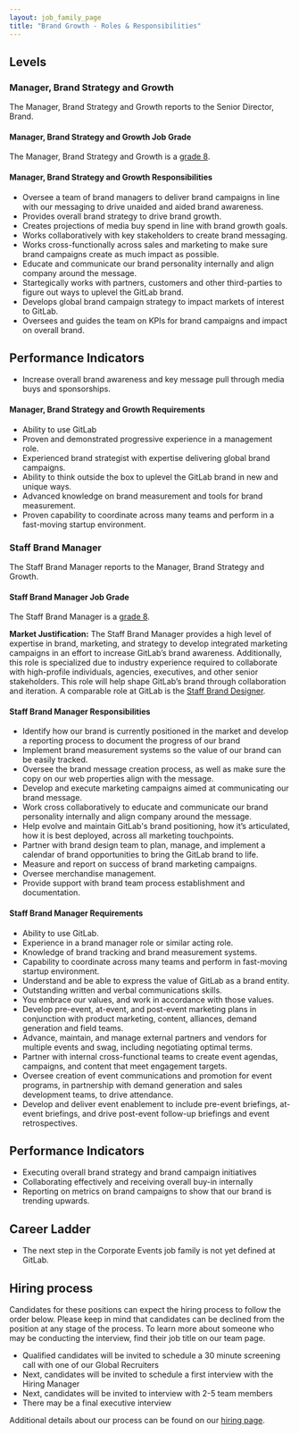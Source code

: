 ```yaml
---
layout: job_family_page
title: "Brand Growth - Roles & Responsibilities"
---
```


## Levels

### Manager, Brand Strategy and Growth

The Manager, Brand Strategy and Growth reports to the Senior Director, Brand.

#### Manager, Brand Strategy and Growth Job Grade

The Manager, Brand Strategy and Growth is a [grade 8](/handbook/total-rewards/compensation/compensation-calculator/#gitlab-job-grades).

#### Manager, Brand Strategy and Growth Responsibilities

* Oversee a team of brand managers to deliver brand campaigns in line with our messaging to drive unaided and aided brand awareness. 
* Provides overall brand strategy to drive brand growth. 
* Creates projections of media buy spend in line with brand growth goals. 
* Works collaboratively with key stakeholders to create brand messaging.
* Works cross-functionally across sales and marketing to make sure brand campaigns create as much impact as possible. 
* Educate and communicate our brand personality internally and align company around the message.
* Startegically works with partners, customers and other third-parties to figure out ways to uplevel the GitLab brand. 
* Develops global brand campaign strategy to impact markets of interest to GitLab. 
* Oversees and guides the team on KPIs for brand campaigns and impact on overall brand. 

## Performance Indicators

* Increase overall brand awareness and key message pull through media buys and sponsorships.

#### Manager, Brand Strategy and Growth Requirements

* Ability to use GitLab
* Proven and demonstrated progressive experience in a management role.
* Experienced brand strategist with expertise delivering global brand campaigns. 
* Ability to think outside the box to uplevel the GitLab brand in new and unique ways. 
* Advanced knowledge on brand measurement and tools for brand measurement. 
* Proven capability to coordinate across many teams and perform in a fast-moving startup environment.





### Staff Brand Manager

The Staff Brand Manager reports to the Manager, Brand Strategy and Growth.

#### Staff Brand Manager Job Grade

The Staff Brand Manager is a [grade 8](/handbook/total-rewards/compensation/compensation-calculator/#gitlab-job-grades).

**Market Justification:** The Staff Brand Manager provides a high level of expertise in brand, marketing, and strategy to develop integrated marketing campaigns in an effort to increase GitLab’s brand awareness. Additionally, this role is specialized due to industry experience required to collaborate with high-profile individuals, agencies, executives, and other senior stakeholders. This role will help shape GitLab’s brand through collaboration and iteration. A comparable role at GitLab is the [Staff Brand Designer](https://about.gitlab.com/job-families/marketing/brand-designer/#staff-brand-designer).

#### Staff Brand Manager Responsibilities

* Identify how our brand is currently positioned in the market and develop a reporting process to document the progress of our brand
* Implement brand measurement systems so the value of our brand can be easily tracked.
* Oversee the brand message creation process, as well as make sure the copy on our web properties align with the message.
* Develop and execute marketing campaigns aimed at communicating our brand message.
* Work cross collaboratively to educate and communicate our brand personality internally and align company around the message.
* Help evolve and maintain GitLab's brand positioning, how it’s articulated, how it is best deployed, across all marketing touchpoints.
* Partner with brand design team to plan, manage, and implement a calendar of brand opportunities to bring the GitLab brand to life. 
* Measure and report on success of brand marketing campaigns.
* Oversee merchandise management.
* Provide support with brand team process establishment and documentation.

#### Staff Brand Manager Requirements

* Ability to use GitLab.
* Experience in a brand manager role or similar acting role. 
* Knowledge of brand tracking and brand measurement systems.
* Capability to coordinate across many teams and perform in fast-moving startup environment.
* Understand and be able to express the value of GitLab as a brand entity.
* Outstanding written and verbal communications skills.
* You embrace our values, and work in accordance with those values.
* Develop pre-event, at-event, and post-event marketing plans in conjunction with product marketing, content, alliances, demand generation and field teams.
* Advance, maintain, and manage external partners and vendors for multiple events and swag, including negotiating optimal terms.
* Partner with internal cross-functional teams to create event agendas, campaigns, and content that meet engagement targets.
* Oversee creation of event communications and promotion for event programs, in partnership with demand generation and sales development teams, to drive attendance.
* Develop and deliver event enablement to include pre-event briefings, at-event briefings, and drive post-event follow-up briefings and event retrospectives.

## Performance Indicators

* Executing overall brand strategy and brand campaign initiatives 
* Collaborating effectively and receiving overall buy-in internally 
* Reporting on metrics on brand campaigns to show that our brand is trending upwards. 
 
## Career Ladder

* The next step in the Corporate Events job family is not yet defined at GitLab.

## Hiring process

Candidates for these positions can expect the hiring process to follow the order below. Please keep in mind that candidates can be declined from the position at any stage of the process. To learn more about someone who may be conducting the interview, find their job title on our team page.

* Qualified candidates will be invited to schedule a 30 minute screening call with one of our Global Recruiters
* Next, candidates will be invited to schedule a first interview with the Hiring Manager
* Next, candidates will be invited to interview with 2-5 team members
* There may be a final executive interview

Additional details about our process can be found on our [hiring page](/handbook/hiring/).
